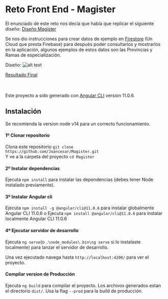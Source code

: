 # Reto Front End - Magister

El enunciado de este reto nos decía que había que replicar el siguiente diseño:
<a href="https://imgur.com/a/uMVh1xj">Diseño Magister</a>

Se nos dio instrucciones para crear datos de ejemplo en <a href="https://firebase.google.com/docs/firestore">Firestore</a> (Un Cloud que presta Firebase) para después poder consultarlos y mostrarlos en la aplicación, algunos ejemplos de estos datos son las Provincias y Ramas de especialización.

Diseño: 
![alt text](https://imgur.com/akFr9qh)

<a href="https://joancesar.github.io/Magister/">Resultado Final</a>


<br><br>
Este proyecto a sido generado con [Angular CLI](https://github.com/angular/angular-cli) version 11.0.6.


## Instalación
Se recomienda la version node v14 para un correcto funcionamiento.

#### 1º Clonar repositorio
Clona este repositorio `git clone https://github.com/Joancesar/Magister.git`
<br>
Y ve a la carpeta del proyecto `cd Magister`

#### 2º Instalar dependencias
Ejecuta `npm install` para instalar las dependencias (debes tener Node instalado previamente).

#### 3º Instalar Angular cli
Ejecuta `npm install -g @angular/cli@11.0.6` para instalar globalmente Angular CLI 11.0.6
o
Ejecuta `npm install @angular/cli@11.0.6` para instalar localmente Angular CLI 11.0.6

#### 4º Ejecutar servidor de desarrollo

Ejecuta `ng serve`(o `.\node_modules\.bin\ng serve` si lo instalaste localmente)
para lanzar el servidor de desarrollo.

Una vez ejecutado navega hasta `http://localhost:4200/` para ver el proyecto.

#### Compilar version de Producción

Ejecuta `ng build` para compilar el proyecto. Los archivos generados estan el directorio `dist/`. Usa la flag `--prod` para la build de producción.

